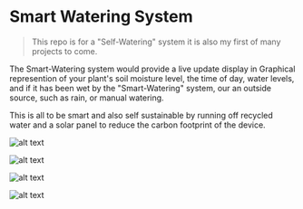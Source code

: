# Smart Watering System

> This repo is for a "Self-Watering" system it is also my first of many projects to come. 

The Smart-Watering system would provide a live update display in Graphical represention of your plant's soil moisture level, the time of day, water levels, and if it has been wet by the "Smart-Watering" system, our an outside source, such as rain, or manual watering. 

This is all to be smart and also self sustainable by running off recycled water and a solar panel to reduce the carbon footprint of the device.

![alt text](https://github.com/IamDaleon/Smart-Watering/blob/master/imgs/00D05EDB-AC81-439F-B112-9B1D2971AD21.jpeg)

![alt text](https://github.com/IamDaleon/Smart-Watering/blob/master/imgs/28498624-0ED3-465E-A4CB-3450A8D82C30.jpeg)

![alt text](https://github.com/IamDaleon/Smart-Watering/blob/master/imgs/299DD23E-C3D9-481E-8771-945ED67AF7B1.jpeg)

![alt text](https://github.com/IamDaleon/Smart-Watering/blob/master/imgs/54F89D9B-48A1-4B78-95AE-5922F5AC8758.jpeg)